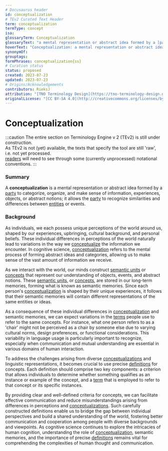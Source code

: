 ```yaml
---
# Docusaurus header
id: conceptualization
# TEv2 Curated Text Header
term: conceptualization
termType: concept
isa:
glossaryTerm: Conceptualization
glossaryText: "a mental representation or abstract idea formed by a [party](@) to categorize, organize, and make sense of information, experiences, objects, or abstract notions; it allows the [party](@) to recognize similarities and differences between [entities](@) or events."
hoverText: "Conceptualization: a mental representation or abstract idea formed by a party to categorize, organize, and make sense of information, experiences, objects, or abstract notions; it allows the party to recognize similarities and differences between entities or events."
synonymOf:
grouptags:
formPhrases: conceptualization{ss}
# Curation status
status: proposed
created: 2023-07-23
updated: 2023-07-23
# Origins/Acknowledgements
contributors: RieksJ
attribution: "[TNO Terminology Design](https://tno-terminology-design.github.io/tev2-specifications/docs)"
originalLicense: "[CC BY-SA 4.0](http://creativecommons.org/licenses/by-sa/4.0/?ref=chooser-v1)"
---
```


# Conceptualization

:::caution
The entire section on Terminology Engine v 2 (TEv2) is still under construction.<br/>
As TEv2 is not (yet) available, the texts that specify the tool are still 'raw', i.e. not yet processed.<br/>[readers](@) will need to see through some (currently unprocessed) notational conventions.
:::

### Summary

A **conceptualization** is a mental representation or abstract idea formed by a [party](@) to categorize, organize, and make sense of information, experiences, objects, or abstract notions; it allows the [party](@) to recognize similarities and differences between [entities](@) or events.

### Background

As individuals, we each possess unique perceptions of the world around us, shaped by our experiences, upbringing, cultural background, and personal beliefs. These individual differences in perceptions of the world naturally lead to variations in the way we [conceptualize](@) the information we encounter. In cognitive science, [conceptualization](@) refers to the mental process of forming abstract ideas and categories, allowing us to make sense of the vast amount of information we receive.

As we interact with the world, our minds construct [semantic units](@) or [concepts](@) that represent our understanding of objects, events, and abstract notions. These [semantic units](@), or [concepts](@), are stored in our long-term memories, forming what is known as semantic memories. Since each person's [conceptualization](@) is shaped by their unique experiences, it follows that their semantic memories will contain different representations of the same entities or ideas.

As a consequence of these individual differences in [conceptualization](@) and semantic memories, we can expect variations in the [terms](@) people use to refer to the same concepts. For instance, what one person refers to as a 'chair' might not be perceived as a chair by someone else due to varying cultural norms, design preferences, or functional considerations. This variability in language usage is particularly important to recognize, especially when communication and mutual understanding are essential in various domains of human interaction.

To address the challenges arising from diverse [conceptualizations](@) and linguistic representations, it becomes crucial to use precise [definitions](@) for concepts. Each definition should comprise two key components: a criterion that allows individuals to determine whether something qualifies as an instance or example of the concept, and a [term](@) that is employed to refer to that concept or its specific instances.

By providing clear and well-defined criteria for concepts, we can facilitate effective communication and reduce misunderstandings arising from differences in perceptions and [conceptualizations](@). Such carefully constructed definitions enable us to bridge the gap between individual perspectives and build a shared understanding of the world, fostering better communication and cooperation among people with diverse backgrounds and viewpoints. As cognitive science continues to explore the intricacies of human cognition, understanding the role of [conceptualization](@), semantic memories, and the importance of precise [definitions](@) remains vital for comprehending the complexities of human thought and communication.